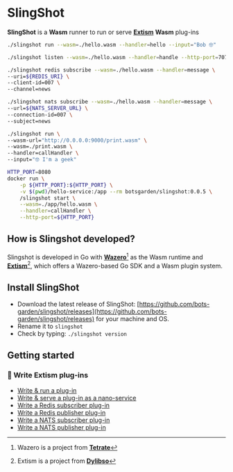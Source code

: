# SlingShot

**SlingShot** is a **Wasm** runner to run or serve **[Extism](https://extism.org/)** **Wasm** plug-ins

```bash title="Run a wasm plug-in"
./slingshot run --wasm=./hello.wasm --handler=hello --input="Bob 🤓"
```

```bash title="Serve a wasm plug-in as a function"
./slingshot listen --wasm=./hello.wasm --handler=handle --http-port=7070
```

```bash title="Trigger a wasm plug-in with Redis messages"
./slingshot redis subscribe --wasm=./hello.wasm --handler=message \
--uri=${REDIS_URI} \
--client-id=007 \
--channel=news
```

```bash title="Trigger a wasm plug-in with NATS messages (✋ experimental 🚧 WIP)"
./slingshot nats subscribe --wasm=./hello.wasm --handler=message \
--url=${NATS_SERVER_URL} \
--connection-id=007 \
--subject=news
```

```bash title="Execute a remote wasm file"
./slingshot run \
--wasm-url="http://0.0.0.0:9000/print.wasm" \
--wasm=./print.wasm \
--handler=callHandler \
--input="🤓 I'm a geek"
```

```bash title="Run Slingshot with Docker (multi arch image 🐳)"
HTTP_PORT=8080
docker run \
    -p ${HTTP_PORT}:${HTTP_PORT} \
    -v $(pwd)/hello-service:/app --rm botsgarden/slingshot:0.0.5 \
    /slingshot start \
    --wasm=./app/hello.wasm \
    --handler=callHandler \
    --http-port=${HTTP_PORT} 
```

## How is Slingshot developed?

Slingshot is developed in Go with **[Wazero](https://wazero.io/)**[^1] as the Wasm runtime and **[Extism](https://extism.org/)**[^2], which offers a Wazero-based Go SDK and a Wasm plugin system.

[^1]: Wazero is a project from **[Tetrate](https://tetrate.io/)**
[^2]: Extism is a project from **[Dylibso](https://dylibso.com/)**

## Install SlingShot

- Download the latest release of SlingShot: [https://github.com/bots-garden/slingshot/releases](https://github.com/bots-garden/slingshot/releases) for your machine and OS.
- Rename it to `slingshot`
- Check by typing: `./slingshot version`

## Getting started
### 🚀 Write Extism plug-ins

- [Write & run a plug-in](write-plug-in.md)
- [Write & serve a plug-in as a nano-service](write-service.md)
- [Write a Redis subscriber plug-in](write-redis-subscriber.md)
- [Write a Redis publisher plug-in](write-redis-publisher.md)
- [Write a NATS subscriber plug-in](write-nats-subscriber.md)
- [Write a NATS publisher plug-in](write-nats-publisher.md)
